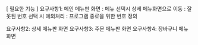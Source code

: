 [ 필요한 기능 ]
요구사항1: 메인 메뉴판 화면
: 메뉴 선택시 상세 메뉴화면으로 이동
: 잘못된 번호 선택 시 예외처리
: 프로그램 종료을 위한 번호 정의

요구사항2: 상세 메뉴판 화면
요구사항3: 주문 메뉴판 화면
요구사항4: 장바구니 메뉴 화면
